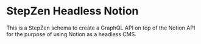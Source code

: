 # StepZen Headless Notion

This is a StepZen schema to create a GraphQL API on top of the Notion API for the purpose of using Notion as a headless CMS.